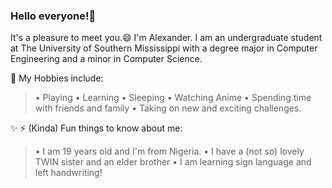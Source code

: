 ### Hello everyone!👋 
It's a pleasure to meet you.😄 I'm Alexander. I am an undergraduate student at The University of Southern Mississippi with a degree major in Computer Engineering and a minor in Computer Science.

🔭 My Hobbies include:
> • Playing
> • Learning
> • Sleeping
> • Watching Anime
> • Spending time with friends and family
> • Taking on new and exciting challenges.

✨ ⚡ (Kinda) Fun things to know about me:
> • I am 19 years old and I'm from Nigeria.
> • I have a (not so) lovely TWIN sister and an elder brother
> • I am learning sign language and left handwriting!


